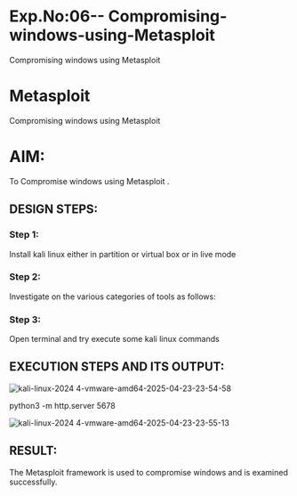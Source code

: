 # Exp.No:06-- Compromising-windows-using-Metasploit
Compromising windows using Metasploit
# Metasploit
Compromising windows using Metasploit

# AIM:

To Compromise windows using Metasploit .

## DESIGN STEPS:

### Step 1:

Install kali linux either in partition or virtual box or in live mode

### Step 2:

Investigate on the various categories of tools as follows:

### Step 3:

Open terminal and try execute some kali linux commands

## EXECUTION STEPS AND ITS OUTPUT:

![kali-linux-2024 4-vmware-amd64-2025-04-23-23-54-58](https://github.com/user-attachments/assets/871df8f8-617c-4c54-b040-f22530fe99a7)

python3 -m http.server 5678

![kali-linux-2024 4-vmware-amd64-2025-04-23-23-55-13](https://github.com/user-attachments/assets/b59d7f60-b9bd-4f87-9583-eb9633d5c55e)

## RESULT:
The Metasploit framework is  used to compromise windows and is examined successfully.
